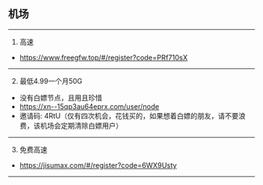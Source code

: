 ## 机场
---------
1. 高速
* https://www.freegfw.top/#/register?code=PRf710sX
-----------
2. 最低4.99一个月50G
* 没有白嫖节点，且用且珍惜
* https://xn--15qp3au64eprx.com/user/node
* 邀请码: 4RtU（仅有四次机会，花钱买的，如果想着白嫖的朋友，请不要浪费，该机场会定期清除白嫖用户）
----------
3. 免费高速
* https://jisumax.com/#/register?code=6WX9Usty
-----
